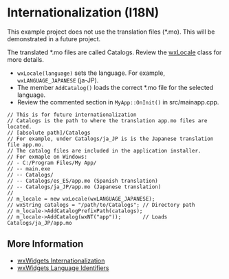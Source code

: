 # Internationalization (I18N)

This example project does not use the translation files (*.mo). This will be demonstrated in a future project.

The translated *.mo files are called Catalogs. Review the [wxLocale](https://docs.wxwidgets.org/3.0/classwx_locale.html) class for more details.
 - `wxLocale(language)` sets the language. For example, `wxLANGUAGE_JAPANESE` (ja-JP).
 - The member `AddCatalog()` loads the correct *.mo file for the selected language.
 - Review the commented section in `MyApp::OnInit()` in src/mainapp.cpp.

```
// This is for future internationalization
// Catalogs is the path to where the translation app.mo files are located.
// [absolute path]/Catalogs
// For example, under Catalogs/ja_JP is is the Japanese translation file app.mo.
// The catalog files are included in the application installer.
// For exmaple on Windows:
// - C:/Program Files/My App/
// -- main.exe
// -- Catalogs/
// -- Catalogs/es_ES/app.mo	(Spanish translation)
// -- Catalogs/ja_JP/app.mo	(Japanese translation)
//
// m_locale = new wxLocale(wxLANGUAGE_JAPANESE);
// wxString catalogs = "/path/to/Catalogs";	// Directory path
// m_locale->AddCatalogPrefixPath(catalogs);
// m_locale->AddCatalog(wxNT("app"));		// Loads Catalogs/ja_JP/app.mo
```

## More Information
 - [wxWidgets Internationalization](https://wiki.wxwidgets.org/Internationalization)
 - [wxWidgets Language Identifiers](https://docs.wxwidgets.org/3.0/language_8h.html)
